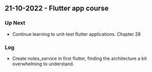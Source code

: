 ## 21-10-2022 - Flutter app course 

### Up Next

- Continue learning to unit-test flutter applications. Chapter 28

### Log

- Create notes_service in first flutter, finding the architecture a bit overwhelming to understand.
